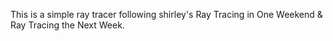 This is a simple ray tracer following shirley's Ray Tracing in One Weekend & Ray Tracing the Next Week. 